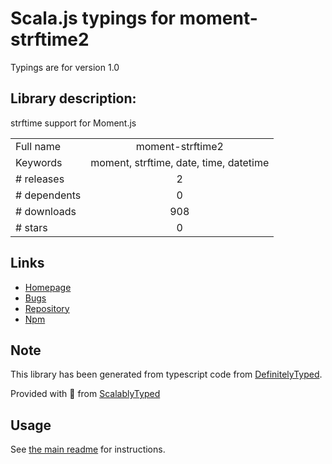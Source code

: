 
# Scala.js typings for moment-strftime2

Typings are for version 1.0

## Library description:
strftime support for Moment.js

|                    |                 |
| ------------------ | :-------------: |
| Full name          | moment-strftime2 |
| Keywords           | moment, strftime, date, time, datetime |
| # releases         | 2 |
| # dependents       | 0 |
| # downloads        | 908 |
| # stars            | 0 |

## Links
- [Homepage](https://github.com/ShogunPanda/moment-strftime2)
- [Bugs](https://github.com/ShogunPanda/moment-strftime2/issues)
- [Repository](https://github.com/ShogunPanda/moment-strftime2)
- [Npm](https://www.npmjs.com/package/moment-strftime2)
    


## Note
This library has been generated from typescript code from [DefinitelyTyped](https://definitelytyped.org).

Provided with :purple_heart: from [ScalablyTyped](https://github.com/oyvindberg/ScalablyTyped)

## Usage
See [the main readme](../../readme.md) for instructions.


